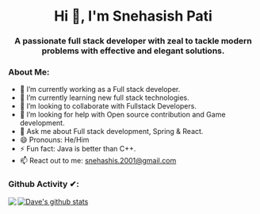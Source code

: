 <h1 align="center">Hi 👋, I'm Snehasish Pati</h1>
<h3 align="center">A passionate full stack developer with zeal to tackle modern problems with effective and elegant solutions.</h3>

### About Me:

- 🔭 I’m currently working as a Full stack developer.
- 🌱 I’m currently learning new full stack technologies.
- 👯 I’m looking to collaborate with Fullstack Developers.
- 🤔 I’m looking for help with Open source contribution and Game development.
- 💬 Ask me about Full stack development, Spring & React.
- 😄 Pronouns: He/Him
- ⚡ Fun fact: Java is better than C++.
- 📫 React out to me: snehashis.2001@gmail.com

### Github Activity ✔:

<a href="https://github.com/Davekibh">
  <img align="left" src="https://github-readme-stats.vercel.app/api/top-langs/?username=snehasish-20&theme=tokyonight" />
  </a>

<a href="https://github.com/Davekibh">
 <img align="center" src="https://github-readme-stats.vercel.app/api?username=snehasish-20&show_icons=true&theme=tokyonight&line_height=27" alt="Dave's github stats"/>
</a>
